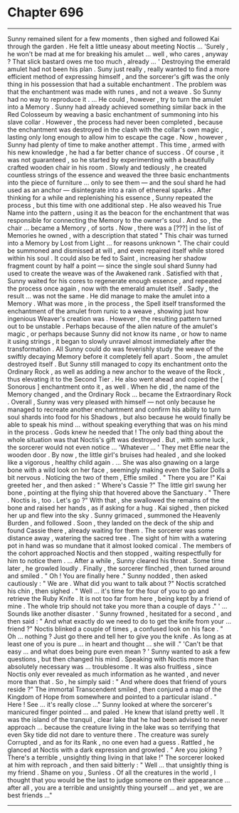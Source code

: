 
# Chapter 696


---

Sunny remained silent for a few moments , then sighed and followed Kai through the garden . He felt a little uneasy about meeting Noctis …
'Surely , he won't be mad at me for breaking his amulet … well , who cares , anyway ? That slick bastard owes me too much , already … '
Destroying the emerald amulet had not been his plan . Suny just really , really wanted to find a more efficient method of expressing himself , and the sorcerer's gift was the only thing in his possession that had a suitable enchantment .
The problem was that the enchantment was made with runes , and not a weave . So Sunny had no way to reproduce it .
… He could , however , try to turn the amulet into a Memory .
Sunny had already achieved something similar back in the Red Colosseum by weaving a basic enchantment of summoning into his slave collar . However , the process had never been completed , because the enchantment was destroyed in the clash with the collar's own magic , lasting only long enough to allow him to escape the cage .
Now , however , Sunny had plenty of time to make another attempt .
This time , armed with his new knowledge , he had a far better chance of success . Of course , it was not guaranteed , so he started by experimenting with a beautifully crafted wooden chair in his room .
Slowly and tediously , he created countless strings of the essence and weaved the three basic enchantments into the piece of furniture … only to see them — and the soul shard he had used as an anchor — disintegrate into a rain of ethereal sparks .
After thinking for a while and replenishing his essence , Sunny repeated the process , but this time with one additional step . He also weaved his True Name into the pattern , using it as the beacon for the enchantment that was responsible for connecting the Memory to the owner's soul .
And so , the chair … became a Memory , of sorts .
Now , there was a [???] in the list of Memories he owned , with a description that stated " This chair was turned into a Memory by Lost from Light ... for reasons unknown ". The chair could be summoned and dismissed at will , and even repaired itself while stored within his soul .
It could also be fed to Saint , increasing her shadow fragment count by half a point — since the single soul shard Sunny had used to create the weave was of the Awakened rank .
Satisfied with that , Sunny waited for his cores to regenerate enough essence , and repeated the process once again , now with the emerald amulet itself .
Sadly , the result … was not the same .
He did manage to make the amulet into a Memory . What was more , in the process , the Spell itself transformed the enchantment of the amulet from runic to a weave , showing just how ingenious Weaver's creation was .
However , the resulting pattern turned out to be unstable . Perhaps because of the alien nature of the amulet's magic , or perhaps because Sunny did not know its name , or how to name it using strings , it began to slowly unravel almost immediately after the transformation . All Sunny could do was feverishly study the weave of the swiftly decaying Memory before it completely fell apart .
Soom , the amulet destroyed itself .
But Sunny still managed to copy its enchantment onto the Ordinary Rock , as well as adding a new anchor to the weave of the Rock , thus elevating it to the Second Tier . He also went ahead and copied the [ Sonorous ] enchantment onto it , as well .
When he did , the name of the Memory changed , and the Ordinary Rock … became the Extraordinary Rock .
Overall , Sunny was very pleased with himself — not only because he managed to recreate another enchantment and confirm his ability to turn soul shards into food for his Shadows , but also because he would finally be able to speak his mind … without speaking everything that was on his mind in the process .
Gods knew he needed that !
The only bad thing about the whole situation was that Noctis's gift was destroyed . But , with some luck , the sorcerer would not even notice …
'Whatever … '
They met Effie near the wooden door . By now , the little girl's bruises had healed , and she looked like a vigorous , healthy child again .
... She was also gnawing on a large bone with a wild look on her face , seemingly making even the Sailor Dolls a bit nervous .
Noticing the two of them , Effie smiled .
" There you are !"
Kai greeted her , and then asked :
" Where's Cassie ?"
The little girl swung her bone , pointing at the flying ship that hovered above the Sanctuary .
" There . Noctis is , too . Let's go ?"
With that , she swallowed the remains of the bone and raised her hands , as if asking for a hug .
Kai sighed , then picked her up and flew into the sky . Sunny grimaced , summoned the Heavenly Burden , and followed .
Soon , they landed on the deck of the ship and found Cassie there , already waiting for them . The sorcerer was some distance away , watering the sacred tree .
The sight of him with a watering pot in hand was so mundane that it almost looked comical .
The members of the cohort approached Noctis and then stopped , waiting respectfully for him to notice them .
… After a while , Sunny cleared his throat .
Some time later , he growled loudly .
Finally , the sorcerer flinched , then turned around and smiled .
" Oh ! You are finally here ."
Sunny nodded , then asked cautiously :
" We are . What did you want to talk about ?"
Noctis scratched his chin , then sighed .
" Well … it's time for the four of you to go and retrieve the Ruby Knife . It is not too far from here , being kept by a friend of mine . The whole trip should not take you more than a couple of days ."
' ... Sounds like another disaster . '
Sunny frowned , hesitated for a second , and then said :
" And what exactly do we need to do to get the knife from your … friend ?"
Noctis blinked a couple of times , a confused look on his face .
" Oh … nothing ? Just go there and tell her to give you the knife . As long as at least one of you is pure … in heart and thought … she will ."
'Can't be that easy … and what does being pure even mean ? '
Sunny wanted to ask a few questions , but then changed his mind . Speaking with Noctis more than absolutely necessary was … troublesome . It was also fruitless , since Noctis only ever revealed as much information as he wanted , and never more than that .
So , he simply said :
" And where does that friend of yours reside ?"
The immortal Transcendent smiled , then conjured a map of the Kingdom of Hope from somewhere and pointed to a particular island .
" Here ! See … it's really close …"
Sunny looked at where the sorcerer's manicured finger pointed … and paled .
He knew that island pretty well .
It was the island of the tranquil , clear lake that he had been advised to never approach … because the creature living in the lake was so terrifying that even Sky tide did not dare to venture there .
The creature was surely Corrupted , and as for its Rank , no one even had a guess .
Rattled , he glanced at Noctis with a dark expression and growled .
" Are you joking ? There's a terrible , unsightly thing living in that lake !"
The sorcerer looked at him with reproach , and then said bitterly :
" Well … that unsightly thing is my friend . Shame on you , Sunless . Of all the creatures in the world , I thought that you would be the last to judge someone on their appearance … after all , you are a terrible and unsightly thing yourself … and yet , we are best friends …"

---

